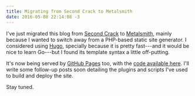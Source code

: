 ```yaml
---
title: Migrating from Second Crack to Metalsmith
date: 2016-05-08 22:14:08 -3
---
```


I've just migrated this blog from [Second Crack](https://github.com/marcoarment/secondcrack) to [Metalsmith](http://www.metalsmith.io/), mainly because I wanted to switch away from a PHP-based static site generator. I considered using [Hugo](https://gohugo.io/), specially because it is pretty fast---and it would be nice to learn Go---but I found its template syntax a little off-putting.

It's now being served by [GitHub Pages](https://pages.github.com/) too, with the [code available here](https://github.com/rbardini/rbardini.github.io). I'll write some follow-up posts soon detailing the plugins and scripts I've used to build and deploy the site.

Stay tuned.
